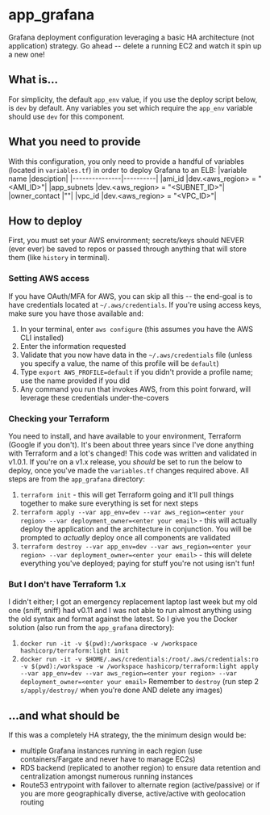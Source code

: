 # app_grafana
Grafana deployment configuration leveraging a basic HA architecture (not application) strategy.  Go ahead -- delete a running EC2 and watch it spin up a new one!

## What is...
For simplicity, the default `app_env` value, if you use the deploy script below, is `dev` by default.  Any variables you set which require the `app_env` variable should use `dev` for this component.

## What you need to provide
With this configuration, you only need to provide a handful of variables (located in `variables.tf`) in order to deploy Grafana to an ELB:
|variable name  |desciption|
|---------------|----------|
|ami_id         |dev.<aws_region> = "<AMI_ID>"|
|app_subnets    |dev.<aws_region> = "<SUBNET_ID>"|
|owner_contact  |"<your email address>"|
|vpc_id         |dev.<aws_region> = "<VPC_ID>"|


## How to deploy
First, you must set your AWS environment; secrets/keys should NEVER (ever ever) be saved to repos or passed through anything that will store them (like `history` in terminal).

### Setting AWS access
If you have OAuth/MFA for AWS, you can skip all this -- the end-goal is to have credentials located at `~/.aws/credentials`.  If you're using access keys, make sure you have those available and:
1. In your terminal, enter `aws configure` (this assumes you have the AWS CLI installed)
2. Enter the information requested
3. Validate that you now have data in the `~/.aws/credentials` file (unless you specify a value, the name of this profile will be `default`)
4. Type `export AWS_PROFILE=default` if you didn't provide a profile name; use the name provided if you did
5. Any command you run that invokes AWS, from this point forward, will leverage these credentials under-the-covers

### Checking your Terraform
You need to install, and have available to your environment, Terraform (Google if you don't).  It's been about three years since I've done anything with Terraform and a lot's changed!  This code was written and validated in v1.0.1.  If you're on a v1.x release, you *should* be set to run the below to deploy, once you've made the `variables.tf` changes required above.  All steps are from the `app_grafana` directory:
1. `terraform init` - this will get Terraform going and it'll pull things together to make sure everything is set for next steps
2. `terraform apply --var app_env=dev --var aws_region=<enter your region> --var deployment_owner=<enter your email>` - this will actually deploy the application and the architecture in conjunction.  You will be prompted to *actually* deploy once all components are validated
3. `terraform destroy --var app_env=dev --var aws_region=<enter your region> --var deployment_owner=<enter your email>` - this will delete everything you've deployed; paying for stuff you're not using isn't fun!

### But I don't have Terraform 1.x
I didn't either; I got an emergency replacement laptop last week but my old one (sniff, sniff) had v0.11 and I was not able to run almost anything using the old syntax and format against the latest.  So I give you the Docker solution (also run from the `app_grafana` directory):
1. `docker run -it -v $(pwd):/workspace -w /workspace hashicorp/terraform:light init`
2. `docker run -it -v $HOME/.aws/credentials:/root/.aws/credentials:ro -v $(pwd):/workspace -w /workspace hashicorp/terraform:light apply --var app_env=dev --var aws_region=<enter your region> --var deployment_owner=<enter your email>`
Remember to `destroy` (run step 2 `s/apply/destroy/` when you're done AND delete any images)

## ...and what should be
If this was a completely HA strategy, the the minimum design would be:
- multiple Grafana instances running in each region (use containers/Fargate and never have to manage EC2s)
- RDS backend (replicated to another region) to ensure data retention and centralization amongst numerous running instances
- Route53 entrypoint with failover to alternate region (active/passive) or if you are more geographically diverse, active/active with geolocation routing
